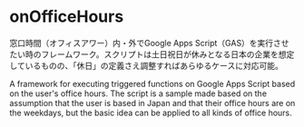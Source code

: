 # onOfficeHours

窓口時間（オフィスアワー）内・外でGoogle Apps Script（GAS）を実行させたい時のフレームワーク。スクリプトは土日祝日が休みとなる日本の企業を想定しているものの、「休日」の定義さえ調整すればあらゆるケースに対応可能。

A framework for executing triggered functions on Google Apps Script based on the user's office hours. The script is a sample made based on the assumption that the user is based in Japan and that their office hours are on the weekdays, but the basic idea can be applied to all kinds of office hours.
